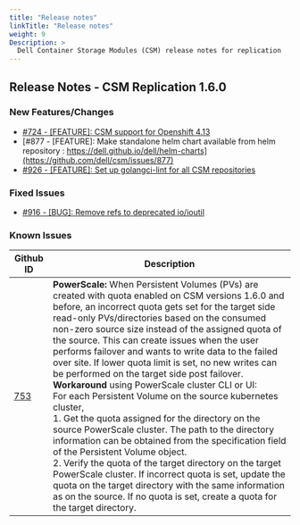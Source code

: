 ```yaml
---
title: "Release notes"
linkTitle: "Release notes"
weight: 9
Description: >
  Dell Container Storage Modules (CSM) release notes for replication
---
```


## Release Notes - CSM Replication 1.6.0


### New Features/Changes

- [#724 - [FEATURE]: CSM support for Openshift 4.13](https://github.com/dell/csm/issues/724)
- [#877 - [FEATURE]: Make standalone helm chart available from helm repository : https://dell.github.io/dell/helm-charts](https://github.com/dell/csm/issues/877)
- [#926 - [FEATURE]: Set up golangci-lint for all CSM repositories](https://github.com/dell/csm/issues/926)

### Fixed Issues

- [#916 - [BUG]: Remove refs to deprecated io/ioutil](https://github.com/dell/csm/issues/916)

### Known Issues

| Github ID                                     | Description                                                        |
| --------------------------------------------- | ------------------------------------------------------------------ |
| [753](https://github.com/dell/csm/issues/753) | **PowerScale:** When Persistent Volumes (PVs) are created with quota enabled on CSM versions 1.6.0 and before, an incorrect quota gets set for the target side read-only PVs/directories based on the consumed non-zero source size instead of the assigned quota of the source. This can create issues when the user performs failover and wants to write data to the failed over site. If lower quota limit is set, no new writes can be performed on the target side post failover. <br /> **Workaround** using PowerScale cluster CLI or UI: <br /> For each Persistent Volume on the source kubernetes cluster, <br /> 1. Get the quota assigned for the directory on the source PowerScale cluster. The path to the directory information can be obtained from the specification field of the Persistent Volume object. <br /> 2. Verify the quota of the target directory on the target PowerScale cluster. If incorrect quota is set, update the quota on the target directory with the same information as on the source. If no quota is set, create a quota for the target directory. |